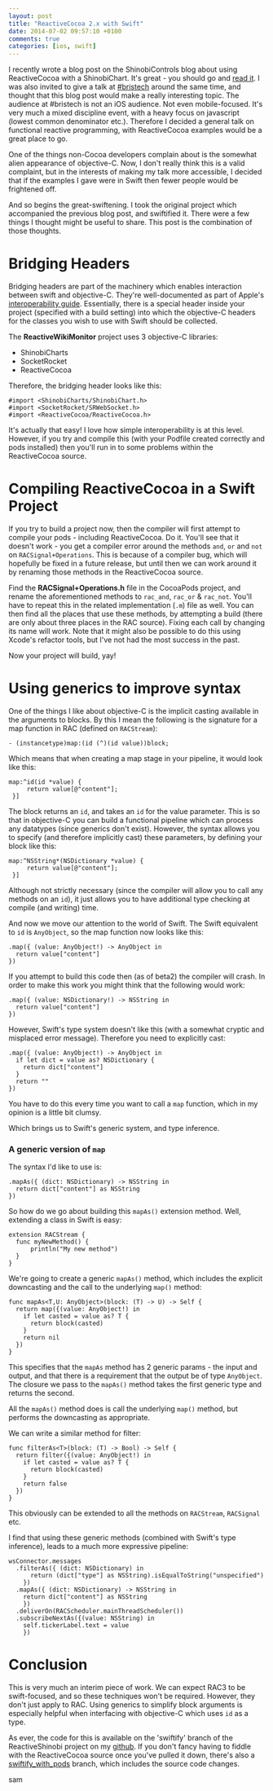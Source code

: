 ```yaml
---
layout: post
title: "ReactiveCocoa 2.x with Swift"
date: 2014-07-02 09:57:10 +0100
comments: true
categories: [ios, swift]
---
```


I recently wrote a blog post on the ShinobiControls blog about using
ReactiveCocoa with a ShinobiChart. It's great - you should go and
[read it](http://www.shinobicontrols.com/blog/posts/2014/06/24/reactiveshinobi-using-shinobicharts-with-reactivecocoa).
I was also invited to give a talk at [#bristech](http://briste.ch/) around the
same time, and thought that this blog post would make a really interesting topic.
The audience at #bristech is not an iOS audience. Not even mobile-focused. It's
very much a mixed discipline event, with a heavy focus on javascript (lowest
common denominator etc.). Therefore I decided a general talk on functional
reactive programming, with ReactiveCocoa examples would be a great place to go.

One of the things non-Cocoa developers complain about is the somewhat alien
appearance of objective-C. Now, I don't really think this is a valid complaint,
but in the interests of making my talk more accessible, I decided that if the
examples I gave were in Swift then fewer people would be frightened off.

And so begins the great-swiftening. I took the original project which accompanied
the previous blog post, and swiftified it. There were a few things I thought
might be useful to share. This post is the combination of those thoughts.

<!--more-->

# Bridging Headers

Bridging headers are part of the machinery which enables interaction between
swift and objective-C. They're well-documented as part of Apple's
[interoperability guide](https://developer.apple.com/library/prerelease/mac/documentation/Swift/Conceptual/BuildingCocoaApps/MixandMatch.html#//apple_ref/doc/uid/TP40014216-CH10-XID_75).
Essentially, there is a special header inside your project (specified with a
build setting) into which the objective-C headers for the classes you wish to use
with Swift should be collected.

The __ReactiveWikiMonitor__ project uses 3 objective-C libraries:

- ShinobiCharts
- SocketRocket
- ReactiveCocoa

Therefore, the bridging header looks like this:

    #import <ShinobiCharts/ShinobiChart.h>
    #import <SocketRocket/SRWebSocket.h>
    #import <ReactiveCocoa/ReactiveCocoa.h>

It's actually that easy! I love how simple interoperability is at this level.
However, if you try and compile this (with your Podfile created correctly and
pods installed) then you'll run in to some problems within the ReactiveCocoa
source.

# Compiling ReactiveCocoa in a Swift Project

If you try to build a project now, then the compiler will first attempt to compile
your pods - including ReactiveCocoa. Do it. You'll see that it doesn't work - you
get a compiler error around the methods `and`, `or` and `not` on `RACSignal+Operations`.
This is because of a compiler bug, which will hopefully be fixed in a future
release, but until then we can work around it by renaming those methods in the
ReactiveCocoa source.

Find the __RACSignal+Operations.h__ file in the CocoaPods project, and rename
the aforementioned methods to `rac_and`, `rac_or` & `rac_not`. You'll have to
repeat this in the related implementation (`.m`) file as well. You can then find
all the places that use these methods, by attempting a build (there are only about
three places in the RAC source). Fixing each call by changing its name will work.
Note that it might also be possible to do this using Xcode's refactor tools, but
I've not had the most success in the past.

Now your project will build, yay!

# Using generics to improve syntax

One of the things I like about objective-C is the implicit casting available in
the arguments to blocks. By this I mean the following is the signature for a map
function in RAC (defined on `RACStream`):

    - (instancetype)map:(id (^)(id value))block;

Which means that when creating a map stage in your pipeline, it would look like
this:

    map:^id(id *value) {
         return value[@"content"];
     }]

The block returns an `id`, and takes an `id` for the value parameter. This is so
that in objective-C you can build a functional pipeline which can process any
datatypes (since generics don't exist). However, the syntax allows you to specify
(and therefore implicitly cast) these parameters, by defining your block like
this:

    map:^NSString*(NSDictionary *value) {
         return value[@"content"];
     }]

Although not strictly necessary (since the compiler will allow you to call any
methods on an `id`), it just allows you to have additional type checking at
compile (and writing) time.

And now we move our attention to the world of Swift. The Swift equivalent to `id`
is `AnyObject`, so the map function now looks like this:

    .map({ (value: AnyObject!) -> AnyObject in
      return value["content"]
    })

If you attempt to build this code then (as of beta2) the compiler will crash.
In order to make this work you might think that the following would work:

    .map({ (value: NSDictionary!) -> NSString in
      return value["content"]
    })

However, Swift's type system doesn't like this (with a somewhat cryptic and
misplaced error message). Therefore you need to explicitly cast:

    .map({ (value: AnyObject!) -> AnyObject in
      if let dict = value as? NSDictionary {
        return dict["content"]
      }
      return ""
    })

You have to do this every time you want to call a `map` function, which in my
opinion is a little bit clumsy.

Which brings us to Swift's generic system, and type inference.

### A generic version of `map`

The syntax I'd like to use is:

    .mapAs({ (dict: NSDictionary) -> NSString in
      return dict["content"] as NSString
    })

So how do we go about building this `mapAs()` extension method. Well, extending
a class in Swift is easy:

    extension RACStream {
      func myNewMethod() {
          println("My new method")
      }
    }

We're going to create a generic `mapAs()` method, which includes the explicit
downcasting and the call to the underlying `map()` method:

    func mapAs<T,U: AnyObject>(block: (T) -> U) -> Self {
      return map({(value: AnyObject!) in
        if let casted = value as? T {
          return block(casted)
        }
        return nil
      })
    }

This specifies that the `mapAs` method has 2 generic params - the input and output,
and that there is a requirement that the output be of type `AnyObject`. The closure
we pass to the `mapAs()` method takes the first generic type and returns the second.

All the `mapAs()` method does is call the underlying `map()` method, but performs
the downcasting as appropriate.

We can write a similar method for filter:

    func filterAs<T>(block: (T) -> Bool) -> Self {
      return filter({(value: AnyObject!) in
        if let casted = value as? T {
          return block(casted)
        }
        return false
      })
    }

This obviously can be extended to all the methods on `RACStream`, `RACSignal` etc.

I find that using these generic methods (combined with Swift's type inference),
leads to a much more expressive pipeline:

    wsConnector.messages
      .filterAs({ (dict: NSDictionary) in
          return (dict["type"] as NSString).isEqualToString("unspecified")
        })
      .mapAs({ (dict: NSDictionary) -> NSString in
        return dict["content"] as NSString
        })
      .deliverOn(RACScheduler.mainThreadScheduler())
      .subscribeNextAs({(value: NSString) in
        self.tickerLabel.text = value
        })

# Conclusion

This is very much an interim piece of work. We can expect RAC3 to be swift-focused,
and so these techniques won't be required. However, they don't just apply to RAC.
Using generics to simplify block arguments is especially helpful when interfacing
with objective-C which uses `id` as a type.

As ever, the code for this is available on the 'swiftify' branch of the
ReactiveShinobi project on my [github](https://github.com/sammyd/ReactiveShinobi/tree/swiftify).
If you don't fancy having to fiddle with the ReactiveCocoa source once you've
pulled it down, there's also a [swiftify_with_pods](https://github.com/sammyd/ReactiveShinobi/tree/swiftify_with_pods)
branch, which includes the source code changes.

sam
